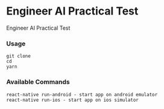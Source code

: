 # Engineer AI Practical Test
Engineer AI Practical Test


### Usage

```
git clone 
cd 
yarn
```

### Available Commands

```
react-native run-android - start app on android emulator 
react-native run-ios - start app on ios simulator 
```
